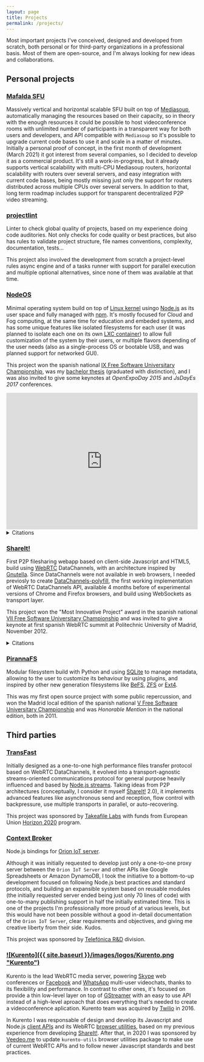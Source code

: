 ```yaml
---
layout: page
title: Projects
permalink: /projects/
---
```


Most important projects I've conceived, designed and developed from scratch,
both personal or for third-party organizations in a professional basis. Most of
them are open-source, and I'm always looking for new ideas and collaborations.

## Personal projects

### [Mafalda SFU](https://mafalda.io)

Massively vertical and horizontal scalable SFU built on top of
[Mediasoup](https://mediasoup.org/), automatically managing the resources based
on their capacity, so in theory with the enough resources it could be possible
to host videoconference rooms with unlimited number of participants in a
transparent way for both users and developers, and API compatible with
`Mediasoup` so it's possible to upgrade current code bases to use it and scale
in a matter of minutes. Initially a personal proof of concept, in the first
month of development (March 2021) it got interest from several companies, so I
decided to develop it as a commercial product. It's still a work-in-progress,
but it already supports vertical scalability with multi-CPU Mediasoup routers,
horizontal scalability with routers over several servers, and easy integration
with current code bases, being mostly missing just only the support for routers distributed across multiple CPUs over several servers. In addition to that, long
term roadmap includes support for transparent decentralized P2P video streaming.

### [projectlint](https://github.com/projectlint)

Linter to check global quality of projects, based on my experience doing code
auditories. Not only checks for code quality or best practices, but also has
rules to validate project structure, file names conventions, complexity,
documentation, tests...

This project also involved the development from scratch a project-level rules
async engine and of a tasks runner with support for parallel execution and
multiple optional alternatives, since none of them was available at that time.

### [NodeOS](https://node-os.com/)

Minimal operating system build on top of [Linux kernel](https://www.kernel.org/)
usingo [Node.js](https://nodejs.org/) as its user space and fully managed with
[npm](https://www.npmjs.com/). It's mostly focused for Cloud and Fog computing,
at the same time for education and embeded systems, and has some unique
features like isolated filesystems for each user (it was planned to isolate each
one on its own [LXC container](https://linuxcontainers.org/)) to allow full
customization of the system by their users, or multiple flavors depending of the
user needs (also as a single-process OS or bootable USB, and was planned support
for networked GUI).

This project won the spanish national
[IX Free Software Universitary Championship](http://concursosoftwarelibre.us.es/1415/node/34.html),
was my [bachelor thesis](https://github.com/piranna/pfc) (graduated with
distinction), and I was also invited to give some keynotes at
*OpenExpoDay 2015* and *JsDayEs 2017* conferences.

<iframe title="vimeo-player" src="https://player.vimeo.com/video/220960658" width="100%" height="360" frameborder="0" allowfullscreen></iframe>

<details>
  <summary>Citations</summary>

- [Novática 236.pdf](<../papers/Novática 236.pdf>), April-June 2016:

  > They were also given honorable mentions for the projects:
  >
  > [...]
  >
  > **NodeOS** of **Jesús Leganés Combarro** (Rey Juan Carlos University).

  <details>
    <summary>Original (spanish)</summary>

    > Se entregaron también menciones especiales para los proyectos:
    >
    > [...]
    >
    > **NodeOS** de **Jesús Leganés Combarro** (Universidad Rey Juan Carlos).

  </details>

- [The Case for Writing Network Drivers in High-Level Programming Languages](<../papers/The Case for Writing Network Drivers in High-Level Programming Languages.pdf>),
  13 September 2019:

  > 4.10.1 Related work. JavaScript is rarely used for low-level code, the most
  > OS-like projects are **NodeOS** and OS.js. **NodeOS** uses the Linux kernel
  > with Node.js as user space. OS.js runs a window manager and applications in
  > the browser and is backed by a server running Node.js on a normal OS.
  > Neither of these implements driver-level code in JavaScript.

</details>

### [ShareIt!](https://github.com/ShareIt-project)

First P2P filesharing webapp based on client-side Javascript and HTML5, build
using [WebRTC](https://webrtc.org/) DataChannels, with an architecture inspired
by [Gnutella](https://www.gnu.org/philosophy/gnutella.html). Since DataChannels
were not available in web browsers, I needed previosly to create
[DataChannels-polyfill](http://github.com/ShareIt-project/DataChannel-polyfill),
the first working implementation of WebRTC DataChannels API, available 4 months
before of experimental versions of Chrome and Firefox browsers, and build using
WebSockets as transport layer.

This project won the "Most Innovative Project" award in the spanish national
[VII Free Software Universitary Championship](http://www.concursosoftwarelibre.org/1213/premiados-vii-cusl.html)
and was invited to give a keynote at first spanish WebRTC summit at Politechnic
University of Madrid, November 2012.

<details>
  <summary>Citations</summary>

- [Introducing ufo.js: A browser-oriented p2p network.pdf](<../papers/Introducing ufo.js - A browser-oriented p2p network.pdf>),
  February 2014:

  > Among real life applications using the datachannel as best as they can, we
  > should definitely mention **shareit** and sharefest. Such applications allow
  > browsers to share files in the absence of any form of upload to external
  > servers, as opposed to well-known services such as Dropbox or Google Drive.
  > Both **shareit** and sharefest use an external server holding and managing a
  > connection to each peer; these connections are used to accomplish all the
  > signaling procedures between peers. Thus the actual p2p communication
  > happens during file transfers.

  **Note**: [ShareIt!](projects.md#shareit) used an external server to bootstrap
  the initial discovery and signaling with other peers, once they were connected
  to at least another peer and being part of the P2P network, the discovery and
  signaling with new peers was done directly between peers over the P2P network
  itself, leaving the connection with the external server as a fallback
  mechanims.

</details>

### [PirannaFS](https://github.com/piranna/PirannaFS)

Modular filesystem build with Python and using [SQLite](https://www.sqlite.org)
to manage metadata, allowing to the user to customize its behaviour by using
plugins, and inspired by other new generation filesystems like
[BeFS](https://en.wikipedia.org/wiki/Be_File_System),
[ZFS](https://en.wikipedia.org/wiki/OpenZFS) or
[Ext4](https://en.wikipedia.org/wiki/Ext4).

This was my first open source project with some public repercussion, and won the
Madrid local edition of the spanish national
[V Free Software Universitary Championship](http://www.concursosoftwarelibre.org)
and was *Honorable Mention* in the national edition, both in 2011.

## Third parties

### [TransFast](https://github.com/Takeafile)

Initially designed as a one-to-one high performance files transfer protocol
based on WebRTC DataChannels, it evolved into a transport-agnostic
streams-oriented communications protocol for general purpose heavily influenced
and based by [Node.js streams](https://nodejs.org/api/stream.html). Taking
ideas from P2P architectures (conceptually, I consider it myself
[ShareIt!](#ShareIt!) 2.0), it implements advanced features like asynchronous
send and reception, flow control with backpressure, use multiple transports in
parallel, or auto-recovering.

This project was sponsored by [Takeafile Labs](https://takeafile.com) with funds
from European Union [Horizon 2020](https://ec.europa.eu/programmes/horizon2020)
program.

### [Context Broker](https://github.com/ContextBroker)

Node.js bindings for [Orion IoT server](https://fiware-orion.readthedocs.io/).

Although it was initially requested to develop just only a one-to-one proxy
server between the `Orion IoT Server` and other APIs like Google Spreadsheets or
Amazon DynamoDB, I took the initiative to a bottom-to-up development focused on
following Node.js best practices and standard protocols, and building an
expansible system based on reusable modules (the initially requested server
ended being just only 70 lines of code) with one-to-many publishing support in
half the initially estimated time. This is one of the projects I'm
professionally more proud of at various levels, but this would have not been
possible without a good in-detail documentation of the `Orion IoT Server`, clear
requirements and objectives, and giving me creative liberty from their side.
Kudos.

This project was sponsored by [Telefónica R&D](http://www.tid.es/) division.

### [![Kurento]({{ site.baseurl }}/images/logos/Kurento.png "Kurento")](https://www.kurento.org/)

Kurento is the lead WebRTC media server, powering [Skype](https://www.skype.com)
web conferences or [Facebook](https://www.facebook.com/) and
[WhatsApp](https://www.whatsapp.com/) multi-user videochats, thanks to its
flexibility and performance. In contrast to other ones, it's focused on provide
a thin low-level layer on top of [GStreamer](https://gstreamer.freedesktop.org/)
with an easy to use API instead of a high-level aproach that does everything
that's needed to create a videoconference aplication. Kurento team was acquired
by [Twilio](https://www.twilio.com/) in 2016.

In Kurento I was responsable of design and develop its Javascript and Node.js
[client APIs](https://github.com/Kurento/kurento-client-js) and its WebRTC
[browser utilities](https://github.com/Kurento/kurento-utils), based on my
previous experience from developing [ShareIt!](#shareit). After that, in 2020 I
was sponsored by [Veedeo.me](https://veedeo.me) to update `kurento-utils`
browser utilities package to make use of current WebRTC APIs and to follow newer
Javascript standards and best practices.
